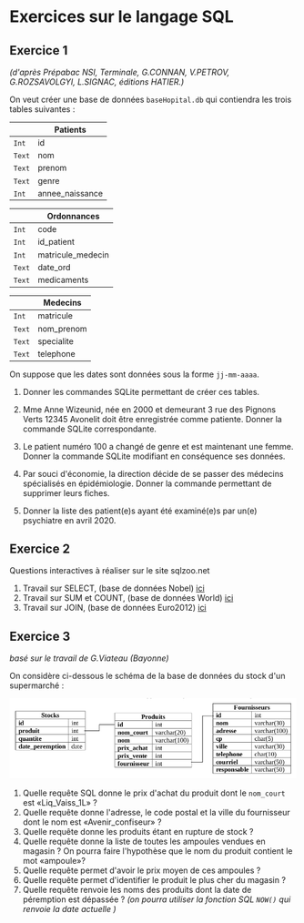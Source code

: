 # Exercices sur le langage SQL

## Exercice 1
*(d'après Prépabac NSI, Terminale, G.CONNAN, V.PETROV, G.ROZSAVOLGYI, L.SIGNAC, éditions HATIER.)*

On veut créer une base de données ```baseHopital.db```  qui contiendra les trois tables suivantes :

|  | Patients |
|-----|----|
| ```Int```  | id |
| ```Text```  | nom |
| ```Text```  | prenom |
| ```Text```  | genre |
| ```Int```  | annee_naissance |


|  | Ordonnances |
|-----|----|
| ```Int```  | code |
| ```Int```  | id_patient |
| ```Int```  | matricule_medecin |
| ```Text```  | date_ord |
| ```Text```  | medicaments |

|  | Medecins |
|-----|----|
| ```Int```  | matricule |
| ```Text```  | nom_prenom |
| ```Text```  | specialite |
| ```Text```  | telephone |


On suppose que les dates sont données sous la forme ```jj-mm-aaaa```.

1. Donner les commandes SQLite permettant de créer ces tables.

2. Mme Anne Wizeunid, née en 2000 et demeurant 3 rue des Pignons Verts 12345 Avonelit doit être enregistrée comme patiente. Donner la commande SQLite correspondante.
3. Le patient numéro 100 a changé de genre et est maintenant une femme. Donner la commande SQLite modifiant en conséquence ses données.
4. Par souci d'économie, la direction décide de se passer des médecins spécialisés en épidémiologie. Donner la commande permettant de supprimer leurs fiches.
5. Donner la liste des patient(e)s ayant été examiné(e)s par un(e) psychiatre en avril 2020.
 

## Exercice 2

Questions interactives à réaliser sur le site sqlzoo.net

1. Travail sur SELECT, (base de données Nobel) [ici](https://sqlzoo.net/wiki/SELECT_from_Nobel_Tutorial)
2. Travail sur SUM et COUNT, (base de données World) [ici](https://sqlzoo.net/wiki/SUM_and_COUNT)
3. Travail sur JOIN, (base de données Euro2012) [ici](https://sqlzoo.net/wiki/The_JOIN_operation)


## Exercice 3
_basé sur le travail de G.Viateau (Bayonne)_

On considère ci-dessous le schéma de la base de données du stock d'un supermarché :

![](data/exo3_schema.png)

1. Quelle requête SQL donne le prix d'achat du produit dont le ```nom_court``` est «Liq_Vaiss_1L» ?
2. Quelle requête donne l'adresse, le code postal et la ville du fournisseur dont le nom est «Avenir_confiseur» ?
3. Quelle requête donne les produits étant en rupture de stock ?
4. Quelle requête donne la liste de toutes les ampoules vendues en magasin ? On pourra faire l'hypothèse que le nom du produit contient le mot «ampoule»?
5. Quelle requête permet d'avoir le prix moyen de ces ampoules ?
6. Quelle requête permet d'identifier le produit le plus cher du magasin ?
7. Quelle requête renvoie les noms des produits dont la date de péremption est dépassée ? _(on pourra utiliser la fonction SQL ```NOW()``` qui renvoie la date actuelle )_

